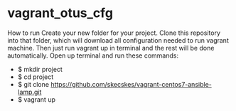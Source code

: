 # vagrant_otus_cfg
How to run
Create your new folder for your project. Clone this repository into that folder, which will download all configuration needed to run vagrant machine.
Then just run vagrant up in terminal and the rest will be done automatically. Open up terminal and run these commands:



- $ mkdir project
- $ cd project
- $ git clone https://github.com/skecskes/vagrant-centos7-ansible-lamp.git
- $ vagrant up
